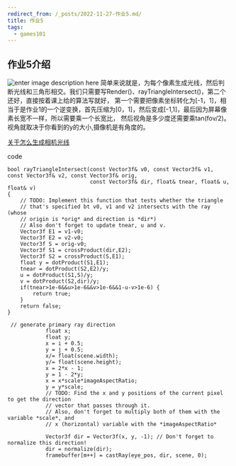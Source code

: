 ```yaml
---
redirect_from: /_posts/2022-11-27-作业5.md/
title: 作业5
tags:
  - games101
---
```


## 作业5介绍
![enter image description here](https://cdn.jsdelivr.net/gh/wenqiangye/yesky_image@main/img/202211272208487.png)
简单来说就是，为每个像素生成光线，然后判断光线和三角形相交。我们只需要写Render()、rayTriangleIntersect()，第二个还好，直接按着课上给的算法写就好，
第一个需要把像素坐标转化为[-1，1]，相当于是作业1的一个逆变换，首先压缩为[0，1]，然后变成[-1,1]，最后因为屏幕像素长宽不一样，所以需要乘一个长宽比，
然后视角是多少度还需要乘tan(fov/2)。视角就取决于你看到的y的大小,摄像机是有角度的。

[关于怎么生成相机光线](https://www.scratchapixel.com/lessons/3d-basic-rendering/ray-tracing-generating-camera-rays/generating-camera-rays)

code
```
bool rayTriangleIntersect(const Vector3f& v0, const Vector3f& v1, const Vector3f& v2, const Vector3f& orig,
                          const Vector3f& dir, float& tnear, float& u, float& v)
{
    // TODO: Implement this function that tests whether the triangle
    // that's specified bt v0, v1 and v2 intersects with the ray (whose
    // origin is *orig* and direction is *dir*)
    // Also don't forget to update tnear, u and v.
    Vector3f E1 = v1-v0;
    Vector3f E2 = v2-v0;
    Vector3f S = orig-v0;
    Vector3f S1 = crossProduct(dir,E2);
    Vector3f S2 = crossProduct(S,E1);
    float y = dotProduct(S1,E1);
    tnear = dotProduct(S2,E2)/y;
    u = dotProduct(S1,S)/y;
    v = dotProduct(S2,dir)/y;
    if(tnear>1e-6&&u>1e-6&&v>1e-6&&1-u-v>1e-6) {
        return true;
    }
    return false;
}

 // generate primary ray direction
            float x;
            float y;
            x = i + 0.5;
            y = j + 0.5;
            x/= float(scene.width);
            y/= float(scene.height);
            x = 2*x - 1;
            y = 1 - 2*y;
            x = x*scale*imageAspectRatio;
            y = y*scale;
            // TODO: Find the x and y positions of the current pixel to get the direction
            // vector that passes through it.
            // Also, don't forget to multiply both of them with the variable *scale*, and
            // x (horizontal) variable with the *imageAspectRatio*            

            Vector3f dir = Vector3f(x, y, -1); // Don't forget to normalize this direction!
            dir = normalize(dir);
            framebuffer[m++] = castRay(eye_pos, dir, scene, 0);
```








